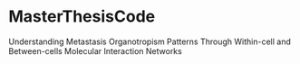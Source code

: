 # MasterThesisCode
Understanding Metastasis Organotropism Patterns Through Within-cell and Between-cells Molecular Interaction Networks
